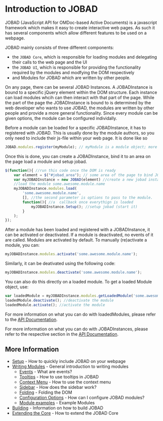 # Introduction to JOBAD

JOBAD (JavaScript API for OMDoc-based Active Documents) is a javascript framework which makes it easy to create interactive web pages. As such it has several components which allow different features to be used on a webpage. 

JOBAD mainly consists of three different components: 

* the `JOBAD Core`, which is responsible for loading modules and delegating their calls to the web page and the UI
* the `JOBAD UI`, which is responsible for providing the functionality required by the modules and modfying the DOM respectively
* and Modules for JOBAD which are written by other people. 

On any page, there can be several JOBAD Instances. A JOBADInstance is bound to a specific jQuery element within the DOM structure. Each instance can load modules whcih can then interact with that part of the page. While the part of the page the JOBADInstance is bound to is determined by the web developer who wants to use JOBAD, the modules are written by other people and provide a more general functionality. Since every module can be given options, the module can be configured individally. 

Before a module can be loaded for a specific JOBADInstance, it has to registered with JOBAD. This is usually done by the module authors, so you only need to include their js-file within your web page. It is done like so

```js
JOBAD.modules.register(myModule); // myModule is a module object; more about that later
```

Once this is done, you can create a JOBADInstance, bind it to an area on the page load a module and setup jobad.  

```js
$(function(){ //run this code once the DOM is ready
    var element = $("#jobad_area"); // some area of the page to bind JOBAD to. Warning: Never bind to "body" or "document" directly. 
    var myJOBADInstance = new JOBAD(element) //create a new jobad instance. 
    //load the module some.awesome.module.name
    myJOBADInstance.modules.load(
        'some.awesome.module.name', 
        [], //the second parameter is options to pass to the module. 
        function(){ //a  callback once everythign is loaded
            myJOBADInstance.Setup(); //setup jobad (start it)
        }
    ); 
});
```

After a module has been loaded and registered with a JOBADInstance, it can be activated or deactivated. If a module is deactivated, no events of it are called. 
Modules are activated by default. To manually (re)activate a module, you can: 

```js
myJOBADInstance.modules.activate('some.awesome.module.name'); 
```

Similarly, it can be deativated using the following code: 

```js
myJOBADInstance.modules.deactivate('some.awesome.module.name'); 
```

You can also do this directly on a loaded module. To get a loaded Module object, use: 

```js
var loadedModule = myJOBADInstance.modules.getLoadedModule('some.awesome.module.name'); //get the specefied module
loadedModule.deactivate(); //deactivate the module
loadedModule.activate(); //activate the module
```

For more information on what you can do with loadedModules, please refer to the [API Documentation](../api/JOBAD/JOBAD.modules/loadedModule.md). 

For more information on what you can do with JOBADInstances, please refer to the respective section in the [API Documentation](../api/JOBAD/JOBADInstance/index.md). 

## More Information

* [Setup](setup.md) - How to quickly include JOBAD on your webpage
* [Writing Modules](modules.md) - General introduction to writing modules
    * [Events](events.md) - What are events?
    * [Tooltips](hover.md) - How to use tooltips in JOBAD
    * [Context Menu](contextmenu.md) - How to use the context menu
    * [Sidebar](sidebar.md) - How does the sidebar work?
    * [Folding](folding.md) - Folding the DOM
    * [Configuration Options](config.md) - How can I configure JOBAD modules?
    * [Module examples](example_modules.md) - Example Modules
* [Building](build.md) - Information on how to build JOBAD
* [Extending the Core](extend.md) - How to extend the JOBAD Core
